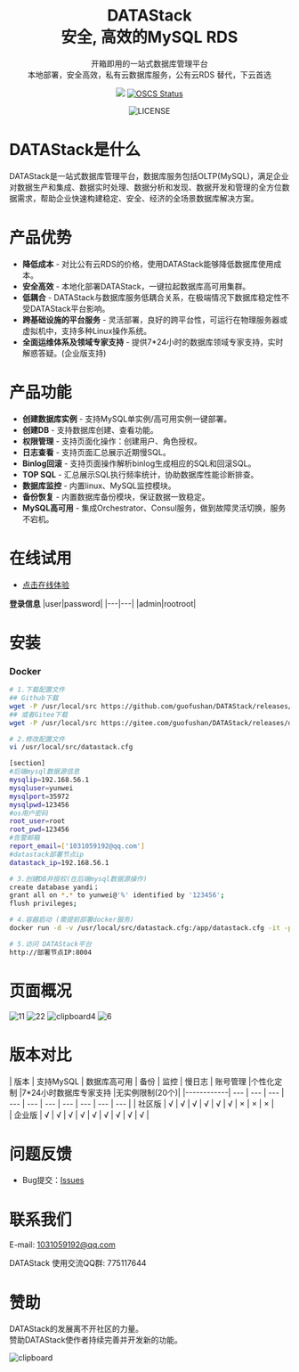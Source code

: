 <div align="center">

<h1 style="border-bottom: none">
    <b>DATAStack</b><br />
        安全, 高效的MySQL RDS
    <br>
</h1>
<p>
开箱即用的一站式数据库管理平台<br />
本地部署，安全高效，私有云数据库服务，公有云RDS 替代，下云首选
</p>
</div>
<div align="center">

![](https://img.shields.io/badge/-x86_x64%20ARM%20Supports%20%E2%86%92-rgb(84,56,255)?style=flat-square&logoColor=white&logo=linux)
[![OSCS Status](https://www.oscs1024.com/platform/badge/cookieY/Yearning.svg?size=small)](https://www.murphysec.com/dr/nDuoncnUbuFMdrZsh7)

![LICENSE](https://img.shields.io/badge/license-AGPL%20-blue.svg)

</div>

# DATAStack是什么
DATAStack是一站式数据库管理平台，数据库服务包括OLTP(MySQL)，满足企业对数据生产和集成、数据实时处理、数据分析和发现、数据开发和管理的全方位数据需求，帮助企业快速构建稳定、安全、经济的全场景数据库解决方案。


# 产品优势
- **降低成本** - 对比公有云RDS的价格，使用DATAStack能够降低数据库使用成本。
- **安全高效** - 本地化部署DATAStack，一键拉起数据库高可用集群。
- **低耦合** - DATAStack与数据库服务低耦合关系，在极端情况下数据库稳定性不受DATAStack平台影响。
- **跨基础设施的平台服务** - 灵活部署，良好的跨平台性，可运行在物理服务器或虚拟机中，支持多种Linux操作系统。
- **全面运维体系及领域专家支持**  - 提供7*24小时的数据库领域专家支持，实时解惑答疑。(企业版支持)


# 产品功能
- **创建数据库实例** - 支持MySQL单实例/高可用实例一键部署。
- **创建DB** - 支持数据库创建、查看功能。
- **权限管理** - 支持页面化操作：创建用户、角色授权。
- **日志查看** - 支持页面汇总展示近期慢SQL。
- **Binlog回滚** - 支持页面操作解析binlog生成相应的SQL和回滚SQL。
- **TOP SQL** - 汇总展示SQL执行频率统计，协助数据库性能诊断排查。
- **数据库监控** - 内置linux、MySQL监控模块。
- **备份恢复** - 内置数据库备份模块，保证数据一致稳定。
- **MySQL高可用** - 集成Orchestrator、Consul服务，做到故障灵活切换，服务不宕机。

# 在线试用
- [点击在线体验](http://59.110.126.94:8004/)

**登录信息**
|user|password|
|---|---|
|admin|rootroot|

# 安装

### Docker

```bash
# 1.下载配置文件
## Github下载
wget -P /usr/local/src https://github.com/guofushan/DATAStack/releases/download/v1.1/datastack.cfg
## 或者Gitee下载
wget -P /usr/local/src https://gitee.com/guofushan/DATAStack/releases/download/v1.1/datastack.cfg

# 2.修改配置文件
vi /usr/local/src/datastack.cfg

[section]
#后端mysql数据源信息
mysqlip=192.168.56.1
mysqluser=yunwei
mysqlport=35972
mysqlpwd=123456
#os用户密码
root_user=root
root_pwd=123456
#告警邮箱
report_email=['1031059192@qq.com']
#datastack部署节点ip
datastack_ip=192.168.56.1

# 3.创建DB并授权(在后端mysql数据源操作)
create database yandi；
grant all on *.* to yunwei@'%' identified by '123456';
flush privileges;

# 4.容器启动 (需提前部署docker服务)
docker run -d -v /usr/local/src/datastack.cfg:/app/datastack.cfg -it -p 8004:8004 -p 5001:5001 -p 9090:9090 -p 9093:9093 -p 3001:3001 guofushan/datastack:latest

# 5.访问 DATAStack平台
http://部署节点IP:8004

```
# 页面概况
![11](https://github.com/guofushan/DATAStack/assets/48540932/1ac2cd3c-f7d6-4cfc-9100-2304ab04766f)
![22](https://github.com/guofushan/DATAStack/assets/48540932/a3bf73e1-b0d0-4e0c-8755-0ebb1622a004)
![clipboard4](https://github.com/guofushan/DATAStack/assets/48540932/0b23513b-9a12-43d8-aaf7-d1381fa7fda6)
![6](https://github.com/guofushan/DATAStack/assets/48540932/a107b858-693b-47ac-a55c-b53cc8917560)

</p>

版本对比
====

| 版本        | 支持MySQL | 数据库高可用 | 备份 | 监控  | 慢日志  | 账号管理 |个性化定制 |7*24小时数据库专家支持  |无实例限制(20个)|
|------------| --- | --- | --- | --- | --- | --- | --- | --- | --- | --- |
| 社区版      | √ | √ | √ | √ | √ | √ | × | × | × |  
| 企业版      | √ | √ | √ | √ | √ | √ | √ | √ | √ | 

# 问题反馈
- Bug提交：[Issues](https://github.com/guofushan/DATAStack/issues)


# 联系我们

E-mail: 1031059192@qq.com

DATAStack 使用交流QQ群:  775117644 <br />

# 赞助

DATAStack的发展离不开社区的力量。<br />
赞助DATAStack使作者持续完善并开发新的功能。

![clipboard](https://github.com/guofushan/DATAStack/assets/48540932/946734af-9450-42fc-a11a-e822f7feda43)
